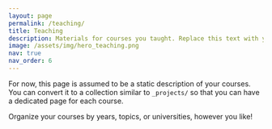 ```yaml
---
layout: page
permalink: /teaching/
title: Teaching
description: Materials for courses you taught. Replace this text with your description.
image: /assets/img/hero_teaching.png
nav: true
nav_order: 6
---
```


For now, this page is assumed to be a static description of your courses. You can convert it to a collection similar to `_projects/` so that you can have a dedicated page for each course.

Organize your courses by years, topics, or universities, however you like!
